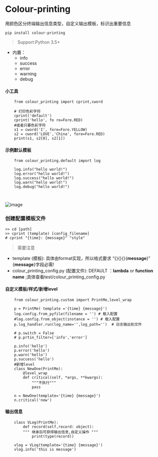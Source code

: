 # Colour-printing
用颜色区分终端输出信息类型，自定义输出模板，标识出重要信息
```
pip install colour-printing
```
> Support:Python 3.5+
- 内置： 
  - info 
  - success 
  - error 
  - warning
  - debug
  
#### 小工具

```
    from colour_printing import cprint,cword

    # 打印色彩字符
    cprint('default')
    cprint('hello', fo re=Fore.RED)
    #或者只要色彩字符
    s1 = cword('I', fore=Fore.YELLOW)
    s2 = cword('LOVE','China', fore=Fore.RED)
    print(s1, s2[0], s2[1])
```


#### 示例默认模板
```
    from colour_printing.default import log
    
    log.info("hello world!")
    log.error("hello world!")
    log.success("hello world!")
    log.warn("hello world!")
    log.debug("hello world!")

    

```
![image](https://github.com/Faithforus/Colour-printing/blob/master/default.png)



### 创建配置模板文件
```
>> cd [path]
>> cprint (template) [config_filename]
# cprint "{time}: {message}" "style"
```

> 需要注意 
- template (模板):  具体由format实现，所以格式要求 “{}{}{}{**message**}”  {**message**}字段必需!
- colour_printing_config.py (配置文件):  DEFAULT ：**lambda** or **function name** ;具体查看test/colour_printing_config.py



#### 自定义模板/样式/新增level

```
    from colour_printing.custom import PrintMe,level_wrap

    p = PrintMe( template ='{time} {message}') 
    log.config.from_pyfile(filename = '') # 载入配置
    #log.config.from_object(instance = '') # 载入配置
    p.log_handler.run(log_name='',log_path='')  # 日志输出到文件

    # p.switch = False
    # p.prtin_filter=['info','error']

    p.info('hello')
    p.error('hello')
    p.warn('hello')
    p.success('hello')
    #新增level
    class NewOne(PrintMe):
        @level_wrap
        def critical(self, *args, **kwargs):
            """不执行"""
            pass
            
    n = NewOne(template='{time} {message}')
    n.critical('new')

```


#### 输出信息
```
    class VLog(PrintMe):
        def record(self,record: object):
        """ 继承后可获得输出信息,自定义操作 """
            print(type(record))
    
    vlog = VLog(template='{time} {message}')
    vlog.info('this is message')
```

